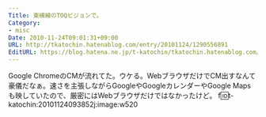 ```yaml
---
Title: 東横線のTOQビジョンで。
Category:
- misc
Date: 2010-11-24T09:01:31+09:00
URL: http://tkatochin.hatenablog.com/entry/20101124/1290556891
EditURL: https://blog.hatena.ne.jp/t-katochin/tkatochin.hatenablog.com/atom/entry/6653586347154753216
---
```


Google ChromeのCMが流れてた。ウケる。WebブラウザだけでCM出すなんて豪儀だなぁ。速さを主張しながらGoogleやGoogleカレンダーやGoogle Mapsも映していたので、厳密にはWebブラウザだけではなかったけど。
f:id:t-katochin:20101124093852j:image:w520
